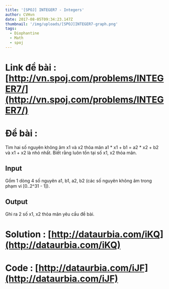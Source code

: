 ```yaml
---
title: '[SPOJ] INTEGER7 - Integers'
author: CVHvn
date: 2017-08-05T09:34:23.147Z
thumbnail: '/img/uploads/[SPOJ]INTEGER7-graph.png'
tags:
  - Diophantine
  - Math
  - spoj
---
```

# Link đề bài : [http://vn.spoj.com/problems/INTEGER7/](http://vn.spoj.com/problems/INTEGER7/)

# Đề bài :
Tìm hai số nguyên không âm x1 và x2 thỏa mãn a1 * x1 + b1 = a2 * x2 + b2 và x1 + x2 là nhỏ nhất. Biết rằng luôn tồn tại số x1, x2 thỏa mãn.

## Input
Gồm 1 dòng 4 số nguyên a1, b1, a2, b2 (các số nguyên không âm trong phạm vi [0..2^31 - 1]).

## Output
Ghi ra 2 số x1, x2 thỏa mãn yêu cầu đề bài.

# Solution : [http://dataurbia.com/iKQ](http://dataurbia.com/iKQ)

# Code : [http://dataurbia.com/iJF](http://dataurbia.com/iJF)


